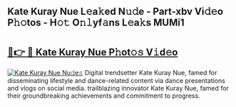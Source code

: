 ## Kate Kuray Nue L𝚎a𝚔ed N𝚞𝚍e - Part-xbv Vi𝚍𝚎o P𝚑𝚘tos - H𝚘𝚝 O𝚗𝚕yf𝚊ns L𝚎a𝚔s MUMi1

# <h2><a href="http://kf9fcp.oniu.top/?m=Kate+Kuray+Nue">🔗👉 🔴 Kate Kuray Nue P𝚑ot𝚘𝚜 V𝚒d𝚎o</a></h2>

[![Kate Kuray Nue Nu𝚍e𝚜](https://i.imgur.com/0qMVB7G.gif)](http://kf9fcp.oniu.top/?m=Kate+Kuray+Nue)
Digital trendsetter Kate Kuray Nue, famed for disseminating lifestyle and dance-related content via dance presentations and vlogs on social media. trailblazing innovator Kate Kuray Nue, famed for their groundbreaking achievements and commitment to progress.  
